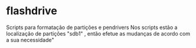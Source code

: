 # flashdrive
Scripts para formatação de partições e pendrivers 
Nos scripts estão a localização de partições "sdb1" , então efetue as mudanças de acordo com a sua necessidade"
